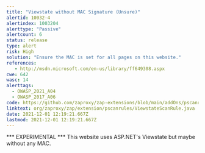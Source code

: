 ```yaml
---
title: "Viewstate without MAC Signature (Unsure)"
alertid: 10032-4
alertindex: 1003204
alerttype: "Passive"
alertcount: 6
status: release
type: alert
risk: High
solution: "Ensure the MAC is set for all pages on this website."
references:
   - http://msdn.microsoft.com/en-us/library/ff649308.aspx
cwe: 642
wasc: 14
alerttags: 
  - OWASP_2021_A04
  - OWASP_2017_A06
code: https://github.com/zaproxy/zap-extensions/blob/main/addOns/pscanrules/src/main/java/org/zaproxy/zap/extension/pscanrules/ViewstateScanRule.java
linktext: org/zaproxy/zap/extension/pscanrules/ViewstateScanRule.java
date: 2021-12-01 12:19:21.667Z
lastmod: 2021-12-01 12:19:21.667Z
---
```

*** EXPERIMENTAL ***
This website uses ASP.NET's Viewstate but maybe without any MAC.


